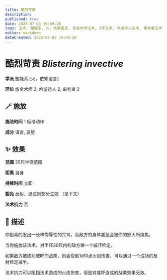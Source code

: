 ```yaml
---
title: 酷烈苛责
description: 
published: true
date: 2023-07-03 19:59:28
tags: 法术, 塑能系, 火，依赖语言, 炼金术师法术, 2环法术, 吟游诗人法术, 审判者法术
editor: markdown
dateCreated: 2023-07-03 19:59:28
---
```


# **酷烈苛责** *Blistering invective*

**学派** 塑能系 \[火，依赖语言\] 

**环位** 炼金术师 2, 吟游诗人 2, 审判者 2

## 🪄 施放

**施法时间** 1 标准动作

**成分** 语言, 姿势

## ✨ 效果  

**范围** 30尺半径范围

**距离** 自身  

**持续时间** 立即 

**豁免** 反射，通过则部分生效 （见下文）

**法术抗力** 否

## 📖 描述

你狠毒的发出一长串侮辱性的咒骂，而敌方的身体甚至会被你的怒火所烧焦。

当你施放该法术，对半径30尺内的敌方做一个威吓检定。

如果敌方被成功威吓而战栗，则会受到1d10点火焰伤害，可以通过一个成功的反射检定减半。

法术抗力可以阻挡法术造成的火焰伤害，但是对威吓造成的战栗效果无效。
    
